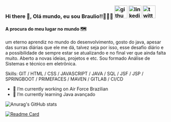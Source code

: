 ### Hi there 👋, Olá mundo, eu sou Braulio!!🙋🏻‍♂️  [<img src='https://cdn.jsdelivr.net/npm/simple-icons@3.0.1/icons/github.svg' alt='github' height='40'>](https://github.com/https://github.com/brauliosassi)  [<img src='https://cdn.jsdelivr.net/npm/simple-icons@3.0.1/icons/linkedin.svg' alt='linkedin' height='40'>](https://www.linkedin.com/in/https://www.linkedin.com/in/braulio-agra-sássi-7aba3055//)  [<img src='https://cdn.jsdelivr.net/npm/simple-icons@3.0.1/icons/twitter.svg' alt='twitter' height='40'>](https://twitter.com/@brawrj) 
#### A procura do meu lugar no mundo 🗺


um eterno aprendiz no mundo do desenvolvimento, gosto do java, apesar das surras diárias que ele me dá, talvez seja por isso, esse desafio diário e a possibilidade de sempre estar se atualizando e no final ver que ainda falta muito. Aberto a novas ideias, projetos e etc. Sou formado  Análise de Sistemas e técnico em eletrônica.

Skills: GIT / HTML / CSS / JAVASCRIPT / JAVA / SQL / JSF / JSP / SPRINGBOOT / PRIMEFACES / MAVEN / GITLAB / CI/CD

- 🔭 I’m currently working on Air Force Brazilian 
- 🌱 I’m currently learning Java avançado 

![Anurag's GitHub stats](https://github-readme-stats.vercel.app/api?username=brauliosassi&show_icons=true&theme=radical)

[![Readme Card](https://github-readme-stats.udemyapp/api/pin/?username=brauliosassi&repo=github-readme-stats)](https://github.com/brauliosassi/github-readme-stats)
 




